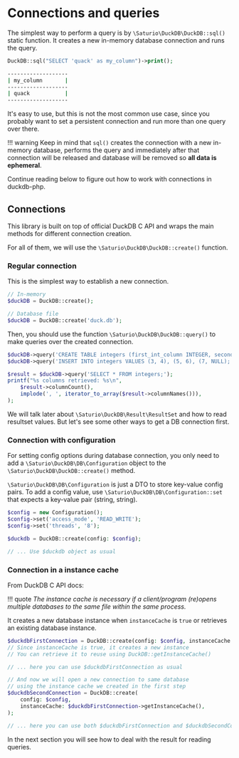 # Connections and queries

The simplest way to perform a query is by `\Saturio\DuckDB\DuckDB::sql()` static function.
It creates a new in-memory database connection and runs the query.

```php
DuckDB::sql("SELECT 'quack' as my_column")->print();
```

```bash
-------------------
| my_column       |
-------------------
| quack           |
-------------------
```

It's easy to use, but this is not the most common use case, since you probably want
to set a persistent connection and run more than one query over there.

!!! warning
    Keep in mind that `sql()` creates the connection with a new in-memory database,
    performs the query and immediately after that connection will be released and
    database will be removed so **all data is ephemeral**.

Continue reading below to figure out how to work with connections in duckdb-php.

## Connections

This library is built on top of official DuckDB C API and wraps the main methods
for different connection creation.

For all of them, we will use the `\Saturio\DuckDB\DuckDB::create()` function.


### Regular connection

This is the simplest way to establish a new connection.

```php
// In-memory
$duckDB = DuckDB::create();

// Database file
$duckDB = DuckDB::create('duck.db');
```

Then, you should use the function `\Saturio\DuckDB\DuckDB::query()`
to make queries over the created connection.

```php
$duckDB->query('CREATE TABLE integers (first_int_column INTEGER, second_int_column INTEGER);');
$duckDB->query('INSERT INTO integers VALUES (3, 4), (5, 6), (7, NULL);');

$result = $duckDB->query('SELECT * FROM integers;');
printf("%s columns retrieved: %s\n",
    $result->columnCount(),
    implode(', ', iterator_to_array($result->columnNames())),
);
```

We will talk later about `\Saturio\DuckDB\Result\ResultSet` and
how to read resultset values. But let's see some other ways
to get a DB connection first.


### Connection with configuration

For setting config options during database connection, you only need to add
a `\Saturio\DuckDB\DB\Configuration` object to the `\Saturio\DuckDB\DuckDB::create()`
method.

`\Saturio\DuckDB\DB\Configuration` is just a DTO to store key-value config pairs.
To add a config value, use `\Saturio\DuckDB\DB\Configuration::set` that expects a key-value pair (string, string).

```php
$config = new Configuration();
$config->set('access_mode', 'READ_WRITE');
$config->set('threads', '8');

$duckdb = DuckDB::create(config: $config);

// ... Use $duckdb object as usual
```

### Connection in a instance cache

From DuckDB C API docs:

!!! quote
    _The instance cache is necessary if a client/program (re)opens multiple databases to the same file within the same process._

It creates a new database instance when `instanceCache` is `true` or retrieves an existing database instance.

```php
$duckdbFirstConnection = DuckDB::create(config: $config, instanceCache: true);
// Since instanceCache is true, it creates a new instance
// You can retrieve it to reuse using DuckDB::getInstanceCache()

// ... here you can use $duckdbFirstConnection as usual

// And now we will open a new connection to same database
// using the instance cache we created in the first step
$duckdbSecondConnection = DuckDB::create(
    config: $config,
    instanceCache: $duckdbFirstConnection->getInstanceCache(),
);

// ... here you can use both $duckdbFirstConnection and $duckdbSecondConnection
```

In the next section you will see how to deal with the result for reading queries.
